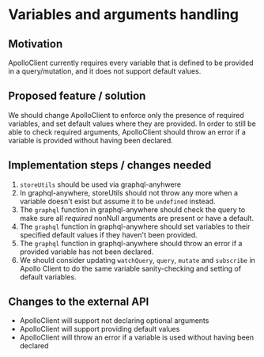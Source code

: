 # Variables and arguments handling

## Motivation
ApolloClient currently requires every variable that is defined to be provided in a query/mutation, and it does not support default values. 

## Proposed feature / solution
We should change ApolloClient to enforce only the presence of required variables, and set default values where they are provided. In order to still be
able to check required arguments, ApolloClient should throw an error if a variable is provided without having been declared.


## Implementation steps / changes needed
1. `storeUtils` should be used via graphql-anyhwere
2. In graphql-anywhere, storeUtils should not throw any more when a variable doesn't exist but assume it to be `undefined` instead.
3. The `graphql` function in graphql-anywhere should check the query to make sure all _required_ nonNull arguments are present or have a default.
4. The `graphql` function in graphql-anywhere should set variables to their specified default values if they haven't been provided.
5. The `graphql` function in graphql-anywhere should throw an error if a provided variable has not been declared.
6. We should consider updating `watchQuery`, `query`, `mutate` and `subscribe` in Apollo Client to do the same variable sanity-checking and setting of default variables.

## Changes to the external API
* ApolloClient will support not declaring optional arguments
* ApolloClient will support providing default values
* ApolloClient will throw an error if a variable is used without having been declared
